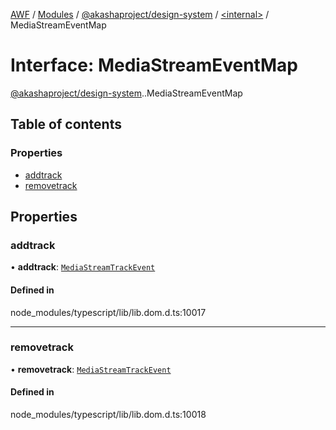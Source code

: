 [AWF](../README.md) / [Modules](../modules.md) / [@akashaproject/design-system](../modules/akashaproject_design_system.md) / [<internal\>](../modules/akashaproject_design_system._internal_.md) / MediaStreamEventMap

# Interface: MediaStreamEventMap

[@akashaproject/design-system](../modules/akashaproject_design_system.md).[<internal>](../modules/akashaproject_design_system._internal_.md).MediaStreamEventMap

## Table of contents

### Properties

- [addtrack](akashaproject_design_system._internal_.MediaStreamEventMap.md#addtrack)
- [removetrack](akashaproject_design_system._internal_.MediaStreamEventMap.md#removetrack)

## Properties

### addtrack

• **addtrack**: [`MediaStreamTrackEvent`](../modules/akashaproject_design_system._internal_.md#mediastreamtrackevent)

#### Defined in

node_modules/typescript/lib/lib.dom.d.ts:10017

___

### removetrack

• **removetrack**: [`MediaStreamTrackEvent`](../modules/akashaproject_design_system._internal_.md#mediastreamtrackevent)

#### Defined in

node_modules/typescript/lib/lib.dom.d.ts:10018
